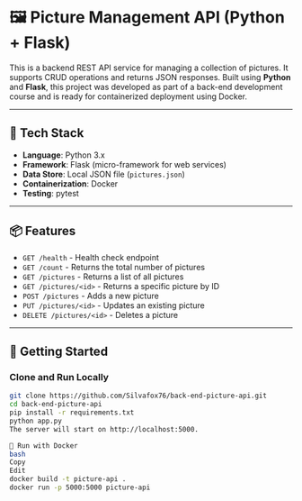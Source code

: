 # 🖼️ Picture Management API (Python + Flask)

This is a backend REST API service for managing a collection of pictures. It supports CRUD operations and returns JSON responses. Built using **Python** and **Flask**, this project was developed as part of a back-end development course and is ready for containerized deployment using Docker.

---

## 🧰 Tech Stack

- **Language**: Python 3.x
- **Framework**: Flask (micro-framework for web services)
- **Data Store**: Local JSON file (`pictures.json`)
- **Containerization**: Docker
- **Testing**: pytest

---

## 📦 Features

- `GET /health` - Health check endpoint  
- `GET /count` - Returns the total number of pictures  
- `GET /pictures` - Returns a list of all pictures  
- `GET /pictures/<id>` - Returns a specific picture by ID  
- `POST /pictures` - Adds a new picture  
- `PUT /pictures/<id>` - Updates an existing picture  
- `DELETE /pictures/<id>` - Deletes a picture  

---

## 🚀 Getting Started

### Clone and Run Locally

```bash
git clone https://github.com/Silvafox76/back-end-picture-api.git
cd back-end-picture-api
pip install -r requirements.txt
python app.py
The server will start on http://localhost:5000.

🐳 Run with Docker
bash
Copy
Edit
docker build -t picture-api .
docker run -p 5000:5000 picture-api
